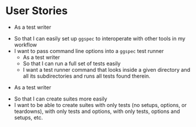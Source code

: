 # User Stories

  + As a test writer
  - So that I can easily set up `ggspec` to interoperate with other
    tools in my workflow
  - I want to pass command line options into a `ggspec` test runner
    + As a test writer
    - So that I can run a full set of tests easily
    - I want a test runner command that looks inside a given directory
      and all its subdirectories and runs all tests found therein.
  + As a test writer
  - So that I can create suites more easily
  - I want to be able to create suites with only tests (no setups,
    options, or teardowns), with only tests and options, with only
    tests, options and setups, etc.

